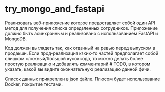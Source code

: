 # try_mongo_and_fastapi

Реализовать веб-приложение которое предоставляет собой один API метод для получения списка определенных сотрудников. Приложение должно быть асинхронным и реализовано с использованием FastAPI и MongoDB.

Код должен выглядеть так, как отданный на ревью перед выпуском в продакшн. Если прод-реализация каких-то частей предполагает собой слишком сложный/большой кусок кода, то можно делать более простую реализацию и добавлять комментарий # TODO, в котором указать, какой вы видите окончательную реализацию данной фичи.

Список данных прикреплен в json файле.
Плюсом будет использование Docker, покрытие тестами.
